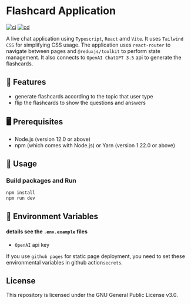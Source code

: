 # Flashcard Application
[![ci](https://github.com/ttiimmothy/flashcard-application/actions/workflows/ci.yml/badge.svg)](https://github.com/ttiimmothy/flashcard-application/actions/workflows/ci.yml)
[![cd](https://github.com/ttiimmothy/flashcard-application/actions/workflows/cd.yml/badge.svg)](https://github.com/ttiimmothy/flashcard-application/actions/workflows/cd.yml)
<!-- [![pages-build-deployment](https://github.com/ttiimmothy/to-do-application/actions/workflows/pages/pages-build-deployment/badge.svg)](https://github.com/ttiimmothy/to-do-application/actions/workflows/pages/pages-build-deployment) -->

A live chat application using `Typescript`, `React` amd `Vite`. It uses `Tailwind CSS` for simplifying CSS usage. The application uses `react-router` to navigate between pages and `@reduxjs/toolkit` to perform state management. It also connects to `OpenAI ChatGPT 3.5` api to generate the flashcards.

## 🎯 Features

- generate flashcards according to the topic that user type
- flip the flashcards to show the questions and answers

## 🖥 Prerequisites

- Node.js (version 12.0 or above)
- npm (which comes with Node.js) or Yarn (version 1.22.0 or above)

## 🔧 Usage
### Build packages and Run

```TypeScript
npm install
npm run dev
```

## :scroll: Environment Variables

#### details see the `.env.example` files

- `OpenAI` api key

If you use `github pages` for static page deployment, you need to set these environmental variables in github action`secrets`.

## License

This repository is licensed under the GNU General Public License v3.0.